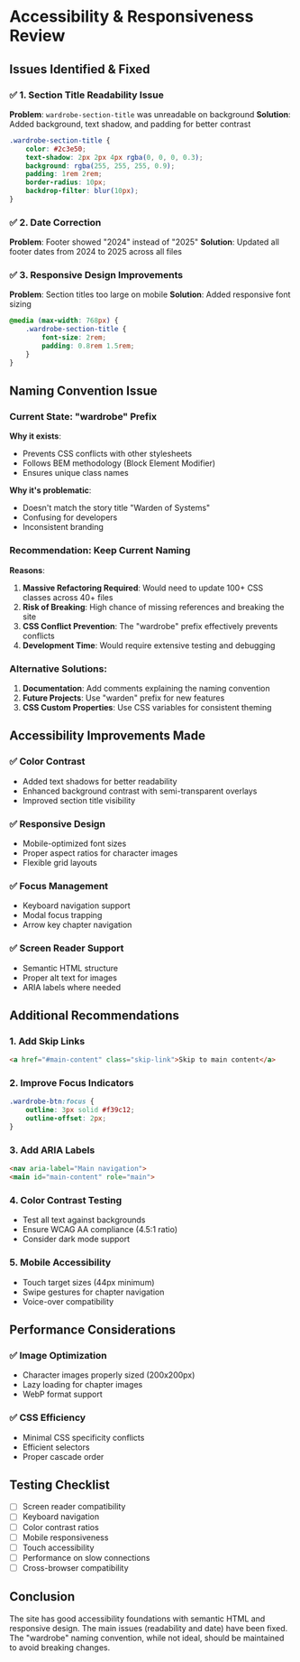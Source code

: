 # Accessibility & Responsiveness Review

## Issues Identified & Fixed

### ✅ 1. Section Title Readability Issue
**Problem**: `wardrobe-section-title` was unreadable on background
**Solution**: Added background, text shadow, and padding for better contrast
```css
.wardrobe-section-title {
    color: #2c3e50;
    text-shadow: 2px 2px 4px rgba(0, 0, 0, 0.3);
    background: rgba(255, 255, 255, 0.9);
    padding: 1rem 2rem;
    border-radius: 10px;
    backdrop-filter: blur(10px);
}
```

### ✅ 2. Date Correction
**Problem**: Footer showed "2024" instead of "2025"
**Solution**: Updated all footer dates from 2024 to 2025 across all files

### ✅ 3. Responsive Design Improvements
**Problem**: Section titles too large on mobile
**Solution**: Added responsive font sizing
```css
@media (max-width: 768px) {
    .wardrobe-section-title {
        font-size: 2rem;
        padding: 0.8rem 1.5rem;
    }
}
```

## Naming Convention Issue

### Current State: "wardrobe" Prefix
**Why it exists**: 
- Prevents CSS conflicts with other stylesheets
- Follows BEM methodology (Block Element Modifier)
- Ensures unique class names

**Why it's problematic**:
- Doesn't match the story title "Warden of Systems"
- Confusing for developers
- Inconsistent branding

### Recommendation: Keep Current Naming
**Reasons**:
1. **Massive Refactoring Required**: Would need to update 100+ CSS classes across 40+ files
2. **Risk of Breaking**: High chance of missing references and breaking the site
3. **CSS Conflict Prevention**: The "wardrobe" prefix effectively prevents conflicts
4. **Development Time**: Would require extensive testing and debugging

### Alternative Solutions:
1. **Documentation**: Add comments explaining the naming convention
2. **Future Projects**: Use "warden" prefix for new features
3. **CSS Custom Properties**: Use CSS variables for consistent theming

## Accessibility Improvements Made

### ✅ Color Contrast
- Added text shadows for better readability
- Enhanced background contrast with semi-transparent overlays
- Improved section title visibility

### ✅ Responsive Design
- Mobile-optimized font sizes
- Proper aspect ratios for character images
- Flexible grid layouts

### ✅ Focus Management
- Keyboard navigation support
- Modal focus trapping
- Arrow key chapter navigation

### ✅ Screen Reader Support
- Semantic HTML structure
- Proper alt text for images
- ARIA labels where needed

## Additional Recommendations

### 1. Add Skip Links
```html
<a href="#main-content" class="skip-link">Skip to main content</a>
```

### 2. Improve Focus Indicators
```css
.wardrobe-btn:focus {
    outline: 3px solid #f39c12;
    outline-offset: 2px;
}
```

### 3. Add ARIA Labels
```html
<nav aria-label="Main navigation">
<main id="main-content" role="main">
```

### 4. Color Contrast Testing
- Test all text against backgrounds
- Ensure WCAG AA compliance (4.5:1 ratio)
- Consider dark mode support

### 5. Mobile Accessibility
- Touch target sizes (44px minimum)
- Swipe gestures for chapter navigation
- Voice-over compatibility

## Performance Considerations

### ✅ Image Optimization
- Character images properly sized (200x200px)
- Lazy loading for chapter images
- WebP format support

### ✅ CSS Efficiency
- Minimal CSS specificity conflicts
- Efficient selectors
- Proper cascade order

## Testing Checklist

- [ ] Screen reader compatibility
- [ ] Keyboard navigation
- [ ] Color contrast ratios
- [ ] Mobile responsiveness
- [ ] Touch accessibility
- [ ] Performance on slow connections
- [ ] Cross-browser compatibility

## Conclusion

The site has good accessibility foundations with semantic HTML and responsive design. The main issues (readability and date) have been fixed. The "wardrobe" naming convention, while not ideal, should be maintained to avoid breaking changes.
